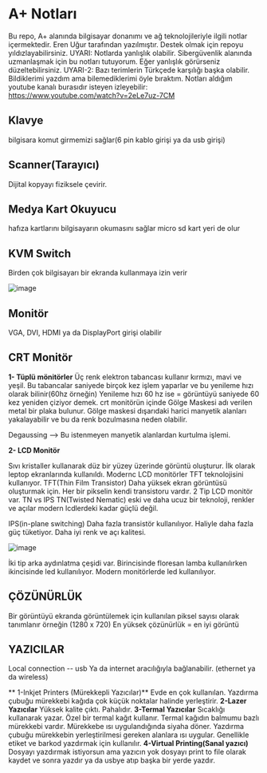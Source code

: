 # A+ Notları
Bu repo, A+ alanında bilgisayar donanımı ve ağ teknolojileriyle ilgili notlar içermektedir.
Eren Uğur tarafından yazılmıştır. Destek olmak için repoyu yıldızlayabilirsiniz.
UYARI: Notlarda yanlışlık olabilir. Sibergüvenlik alanında uzmanlaşmak için bu notları tutuyorum. Eğer yanlışlık görürseniz düzeltebilirsiniz.
UYARI-2: Bazı terimlerin Türkçede karşılığı başka olabilir. Bildiklerimi yazdım ama bilemediklerimi öyle bıraktım.
Notları aldığım youtube kanalı burasıdır isteyen izleyebilir: https://www.youtube.com/watch?v=2eLe7uz-7CM


## Klavye
bilgisara komut girmemizi sağlar(6 pin kablo girişi ya da usb girişi)

## Scanner(Tarayıcı)
Dijital kopyayı fiziksele çevirir.

## Medya Kart Okuyucu
hafıza kartlarını bilgisayarın okumasını sağlar micro sd kart yeri de olur

## KVM Switch
Birden çok bilgisayarı bir ekranda kullanmaya izin verir

![image](https://github.com/Erendevv/siber-guvenlige-giris-notlari-aplus/assets/77689529/a81194b5-c6be-4cb6-bdd7-a1700c3d239d)

## Monitör

VGA, DVI, HDMI ya da DisplayPort girişi olabilir

## CRT Monitör

**1- Tüplü mönitörler**
Üç renk elektron tabancası kullanır kırmızı, mavi ve yeşil. Bu tabancalar saniyede birçok kez işlem yaparlar ve bu yenileme hızı olarak bilinir(60hz örneğin) Yenileme hızı 60 hz ise = görüntüyü saniyede 60 kez yeniden çiziyor demek.
crt monitörün içinde Gölge Maskesi adı verilen metal bir plaka bulunur. Gölge maskesi dışarıdaki harici manyetik alanları yakalayabilir ve bu da renk bozulmasına neden olabilir.

Degaussing --> Bu istenmeyen manyetik alanlardan kurtulma işlemi.

**2- LCD Monitör**

Sıvı kristaller kullanarak düz bir yüzey üzerinde görüntü oluşturur. İlk olarak leptop ekranlarında kullanıldı.
Modernc LCD monitörler TFT teknolojisini kullanıyor.
TFT(Thin Film Transistor) Daha yüksek ekran görüntüsü oluşturmak için. Her bir pikselin kendi transistoru vardır.
2 Tip LCD monitör var. TN vs IPS
TN(Twisted Nematic) eski ve daha ucuz bir teknoloji, renkler ve açılar modern lcdlerdeki kadar güçlü değil.

IPS(in-plane switching)
Daha fazla transistör kullanılıyor. Haliyle daha fazla güç tüketiyor. Daha iyi renk ve açı kalitesi.

![image](https://github.com/Erendevv/siber-guvenlige-giris-notlari-aplus/assets/77689529/6169a62b-cdd0-4e4e-85d2-a3ce9a9191f8)

İki tip arka aydınlatma çeşidi var. Birincisinde floresan lamba kullanılırken ikincisinde led kullanılıyor. Modern monitörlerde led kullanılıyor.

## ÇÖZÜNÜRLÜK

Bir görüntüyü ekranda görüntülemek için kullanılan piksel sayısı olarak tanımlanır örneğin (1280 x 720)
En yüksek çözünürlük = en iyi görüntü

## YAZICILAR

Local connection -- usb
Ya da internet aracılığıyla bağlanabilir. (ethernet ya da wireless)

** 1-Inkjet Printers (Mürekkepli Yazıcılar)**
Evde en çok kullanılan. Yazdırma çubuğu mürekkebi kağıda çok küçük noktalar halinde yerleştirir.
**2-Lazer Yazıcılar**
Yüksek kalite çıktı. Pahalıdır.
**3-Termal Yazıcılar**
Sıcaklığı kullanarak yazar. Özel bir termal kağıt kullanır. Termal kağıdın balmumu bazlı mürekkebi vardır. Mürekkebe ısı uygulandığında siyaha döner. Yazdırma çubuğu mürekkebin yerleştirilmesi gereken alanlara ısı uygular. Genellikle etiket ve barkod yazdırmak için kullanılır.
**4-Virtual Printing(Sanal yazıcı)**
Dosyayı yazdırmak istiyorsun ama yazıcın yok dosyayı print to file olarak kaydet ve sonra yazdır ya da usbye  atıp başka bir yerde yazdır.























